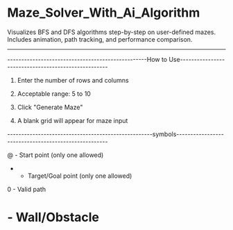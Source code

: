 # Maze_Solver_With_Ai_Algorithm
Visualizes BFS and DFS algorithms step-by-step on user-defined mazes. Includes animation, path tracking, and performance comparison.

----------------------------------------------------------------------------------------------------------------
--------------------------------------------------How to Use----------------------------------------------------

1) Enter the number of rows and columns

2) Acceptable range: 5 to 10

3) Click "Generate Maze"

4) A blank grid will appear for maze input

----------------------------------------------------symbols-----------------------------------------------------

@ - Start point (only one allowed)

* - Target/Goal point (only one allowed)

0 - Valid path 

# - Wall/Obstacle  



